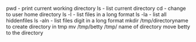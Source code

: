 pwd - print current working directory
ls - list current directory
cd - change to user home directory
ls -l - list files in a long format
ls -la  - list all hiddenfiles
ls -aln - list files digit in a long format
mkdir /tmp/directoryname to create directory in tmp
mv /tmp/betty /tmp/ name of directory move betty to the directory
